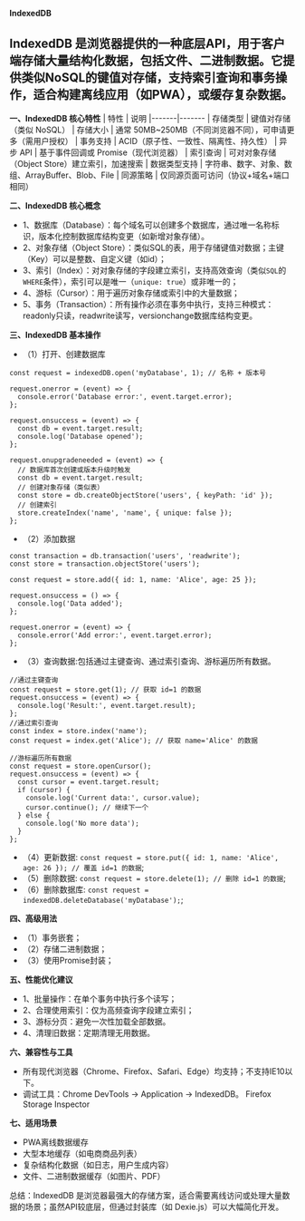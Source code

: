 **IndexedDB**

IndexedDB 是浏览器提供的一种底层API，用于客户端存储大量结构化数据，包括文件、二进制数据。它提供类似NoSQL的键值对存储，支持索引查询和事务操作，适合构建离线应用（如PWA），或缓存复杂数据。
----------
**一、IndexedDB 核心特性**
| 特性	| 说明
|-------|-------
| 存储类型	| 键值对存储（类似 NoSQL）
| 存储大小	| 通常 50MB~250MB（不同浏览器不同），可申请更多（需用户授权）
| 事务支持	| ACID（原子性、一致性、隔离性、持久性）
| 异步 API	| 基于事件回调或 Promise（现代浏览器）
| 索引查询	| 可对对象存储（Object Store）建立索引，加速搜索
| 数据类型支持	| 字符串、数字、对象、数组、ArrayBuffer、Blob、File
| 同源策略	| 仅同源页面可访问（协议+域名+端口相同）

**二、IndexedDB 核心概念**
- 1、数据库（Database）：每个域名可以创建多个数据库，通过唯一名称标识，版本化控制数据库结构变更（如新增对象存储）。
- 2、对象存储（Object Store）：类似SQL的表，用于存储键值对数据；主键（Key）可以是整数、自定义键（如id）；
- 3、索引（Index）：对对象存储的字段建立索引，支持高效查询（类似`SQL`的`WHERE`条件），索引可以是唯一（`unique: true`）或非唯一的；
- 4、游标（Cursor）：用于遍历对象存储或索引中的大量数据；
- 5、事务（Transaction）：所有操作必须在事务中执行，支持三种模式：readonly只读，readwrite读写，versionchange数据库结构变更。

**三、IndexedDB 基本操作**
- （1）打开、创建数据库
```
const request = indexedDB.open('myDatabase', 1); // 名称 + 版本号

request.onerror = (event) => {
  console.error('Database error:', event.target.error);
};

request.onsuccess = (event) => {
  const db = event.target.result;
  console.log('Database opened');
};

request.onupgradeneeded = (event) => {
  // 数据库首次创建或版本升级时触发
  const db = event.target.result;
  // 创建对象存储（类似表）
  const store = db.createObjectStore('users', { keyPath: 'id' });
  // 创建索引
  store.createIndex('name', 'name', { unique: false });
};
```
- （2）添加数据
```
const transaction = db.transaction('users', 'readwrite');
const store = transaction.objectStore('users');

const request = store.add({ id: 1, name: 'Alice', age: 25 });

request.onsuccess = () => {
  console.log('Data added');
};

request.onerror = (event) => {
  console.error('Add error:', event.target.error);
};
```
- （3）查询数据:包括通过主键查询、通过索引查询、游标遍历所有数据。
```
//通过主键查询
const request = store.get(1); // 获取 id=1 的数据
request.onsuccess = (event) => {
  console.log('Result:', event.target.result);
};
//通过索引查询
const index = store.index('name');
const request = index.get('Alice'); // 获取 name='Alice' 的数据

//游标遍历所有数据
const request = store.openCursor();
request.onsuccess = (event) => {
  const cursor = event.target.result;
  if (cursor) {
    console.log('Current data:', cursor.value);
    cursor.continue(); // 继续下一个
  } else {
    console.log('No more data');
  }
};
```
- （4）更新数据: `const request = store.put({ id: 1, name: 'Alice', age: 26 }); // 覆盖 id=1 的数据`;
- （5）删除数据: `const request = store.delete(1); // 删除 id=1 的数据`;
- （6）删除数据库: `const request = indexedDB.deleteDatabase('myDatabase');`;

**四、高级用法**
- （1）事务嵌套；
- （2）存储二进制数据；
- （3）使用Promise封装；


**五、性能优化建议**
- 1、批量操作：在单个事务中执行多个读写；
- 2、合理使用索引：仅为高频查询字段建立索引；
- 3、游标分页：避免一次性加载全部数据。
- 4、清理旧数据：定期清理无用数据。

**六、兼容性与工具**
- 所有现代浏览器（Chrome、Firefox、Safari、Edge）均支持；不支持IE10以下。
- 调试工具：Chrome DevTools → Application → IndexedDB。 Firefox Storage Inspector

**七、适用场景**
- PWA离线数据缓存
- 大型本地缓存（如电商商品列表）
- 复杂结构化数据（如日志，用户生成内容）
- 文件、二进制数据缓存（如图片、PDF）

总结：IndexedDB 是浏览器最强大的存储方案，适合需要离线访问或处理大量数据的场景；虽然API较底层，但通过封装库（如 Dexie.js）可以大幅简化开发。







